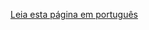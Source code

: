 [Leia esta página em português](https://github.com/marco-teixeira/track_position_ARtag/blob/master/README-pt.md)



